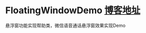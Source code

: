 # FloatingWindowDemo <a href="https://blog.csdn.net/lzw398756924/article/details/106012948" rel="nofollow">博客地址</a>
悬浮窗功能实现帮助类，微信语音通话悬浮窗效果实现Demo
